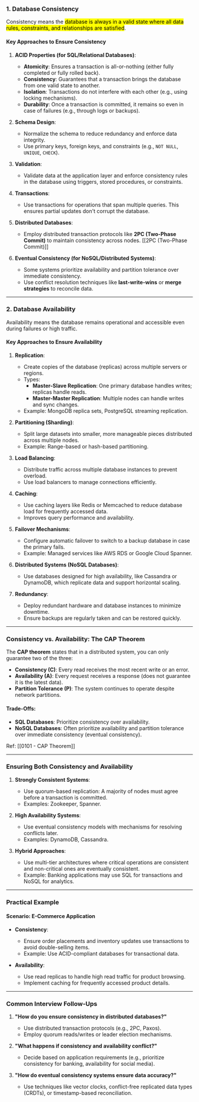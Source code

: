 ### **1. Database Consistency**

Consistency means the <mark class="hltr-b">database is always in a valid state where all data rules, constraints, and relationships are satisfied</mark>.

#### **Key Approaches to Ensure Consistency**

1. **ACID Properties (for SQL/Relational Databases)**:
    
    - **Atomicity**: Ensures a transaction is all-or-nothing (either fully completed or fully rolled back).
    - **Consistency**: Guarantees that a transaction brings the database from one valid state to another.
    - **Isolation**: Transactions do not interfere with each other (e.g., using locking mechanisms).
    - **Durability**: Once a transaction is committed, it remains so even in case of failures (e.g., through logs or backups).
2. **Schema Design**:
    
    - Normalize the schema to reduce redundancy and enforce data integrity.
    - Use primary keys, foreign keys, and constraints (e.g., `NOT NULL`, `UNIQUE`, `CHECK`).
3. **Validation**:
    
    - Validate data at the application layer and enforce consistency rules in the database using triggers, stored procedures, or constraints.
4. **Transactions**:
    
    - Use transactions for operations that span multiple queries. This ensures partial updates don't corrupt the database.
5. **Distributed Databases**:
    
    - Employ distributed transaction protocols like **2PC (Two-Phase Commit)** to maintain consistency across nodes. [[2PC (Two-Phase Commit)]]
6. **Eventual Consistency (for NoSQL/Distributed Systems)**:
    
    - Some systems prioritize availability and partition tolerance over immediate consistency.
    - Use conflict resolution techniques like **last-write-wins** or **merge strategies** to reconcile data.

---

### **2. Database Availability**

Availability means the database remains operational and accessible even during failures or high traffic.

#### **Key Approaches to Ensure Availability**

1. **Replication**:
    
    - Create copies of the database (replicas) across multiple servers or regions.
    - Types:
        - **Master-Slave Replication**: One primary database handles writes; replicas handle reads.
        - **Master-Master Replication**: Multiple nodes can handle writes and sync changes.
    - Example: MongoDB replica sets, PostgreSQL streaming replication.
2. **Partitioning (Sharding)**:
    
    - Split large datasets into smaller, more manageable pieces distributed across multiple nodes.
    - Example: Range-based or hash-based partitioning.
3. **Load Balancing**:
    
    - Distribute traffic across multiple database instances to prevent overload.
    - Use load balancers to manage connections efficiently.
4. **Caching**:
    
    - Use caching layers like Redis or Memcached to reduce database load for frequently accessed data.
    - Improves query performance and availability.
5. **Failover Mechanisms**:
    
    - Configure automatic failover to switch to a backup database in case the primary fails.
    - Example: Managed services like AWS RDS or Google Cloud Spanner.
6. **Distributed Systems (NoSQL Databases)**:
    
    - Use databases designed for high availability, like Cassandra or DynamoDB, which replicate data and support horizontal scaling.
7. **Redundancy**:
    
    - Deploy redundant hardware and database instances to minimize downtime.
    - Ensure backups are regularly taken and can be restored quickly.

---

### **Consistency vs. Availability: The CAP Theorem**

The **CAP theorem** states that in a distributed system, you can only guarantee two of the three:

- **Consistency (C)**: Every read receives the most recent write or an error.
- **Availability (A)**: Every request receives a response (does not guarantee it is the latest data).
- **Partition Tolerance (P)**: The system continues to operate despite network partitions.

#### Trade-Offs:

- **SQL Databases**: Prioritize consistency over availability.
- **NoSQL Databases**: Often prioritize availability and partition tolerance over immediate consistency (eventual consistency).

Ref: [[0101 - CAP Theorem]]

---
### **Ensuring Both Consistency and Availability**

1. **Strongly Consistent Systems**:
    
    - Use quorum-based replication: A majority of nodes must agree before a transaction is committed.
    - Examples: Zookeeper, Spanner.
2. **High Availability Systems**:
    
    - Use eventual consistency models with mechanisms for resolving conflicts later.
    - Examples: DynamoDB, Cassandra.
3. **Hybrid Approaches**:
    
    - Use multi-tier architectures where critical operations are consistent and non-critical ones are eventually consistent.
    - Example: Banking applications may use SQL for transactions and NoSQL for analytics.

---

### **Practical Example**

#### Scenario: E-Commerce Application

- **Consistency**:
    
    - Ensure order placements and inventory updates use transactions to avoid double-selling items.
    - Example: Use ACID-compliant databases for transactional data.
- **Availability**:
    
    - Use read replicas to handle high read traffic for product browsing.
    - Implement caching for frequently accessed product details.

---

### **Common Interview Follow-Ups**

1. **"How do you ensure consistency in distributed databases?"**
    
    - Use distributed transaction protocols (e.g., 2PC, Paxos).
    - Employ quorum reads/writes or leader election mechanisms.
2. **"What happens if consistency and availability conflict?"**
    
    - Decide based on application requirements (e.g., prioritize consistency for banking, availability for social media).
3. **"How do eventual consistency systems ensure data accuracy?"**
    
    - Use techniques like vector clocks, conflict-free replicated data types (CRDTs), or timestamp-based reconciliation.